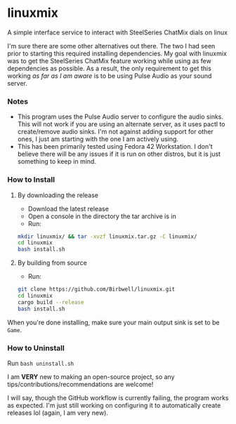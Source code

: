 # linuxmix
A simple interface service to interact with SteelSeries ChatMix dials on linux

I'm sure there are some other alternatives out there. The two I had seen prior to starting this required installing dependencies. My goal with linuxmix was to get the SteelSeries ChatMix feature working while using as few dependencies as possible. As a result, the only requirement to get this working _as far as I am aware_ is to be using Pulse Audio as your sound server.

### Notes

- This program uses the Pulse Audio server to configure the audio sinks. This will not work if you are using an alternate server, as it uses pactl to create/remove audio sinks. I'm not against adding support for other ones, I just am starting with the one I am actively using.
- This has been primarily tested using Fedora 42 Workstation. I don't believe there will be any issues if it is run on other distros, but it is just something to keep in mind.

### How to Install
1) By downloading the release
    - Download the latest release
    - Open a console in the directory the tar archive is in
    - Run:
    ```bash
    mkdir linuxmix/ && tar -xvzf linuxmix.tar.gz -C linuxmix/
    cd linuxmix
    bash install.sh
    ```

2) By building from source
   - Run:
   ```bash
   git clone https://github.com/Birbwell/linuxmix.git
   cd linuxmix
   cargo build --release
   bash install.sh
   ```

When you're done installing, make sure your main output sink is set to be `Game`.

### How to Uninstall
Run `bash uninstall.sh`

I am **VERY** new to making an open-source project, so any tips/contributions/recommendations are welcome!

I will say, though the GitHub workflow is currently failing, the program works as expected. I'm just still working on configuring it to automatically create releases lol (again, I am very new).
